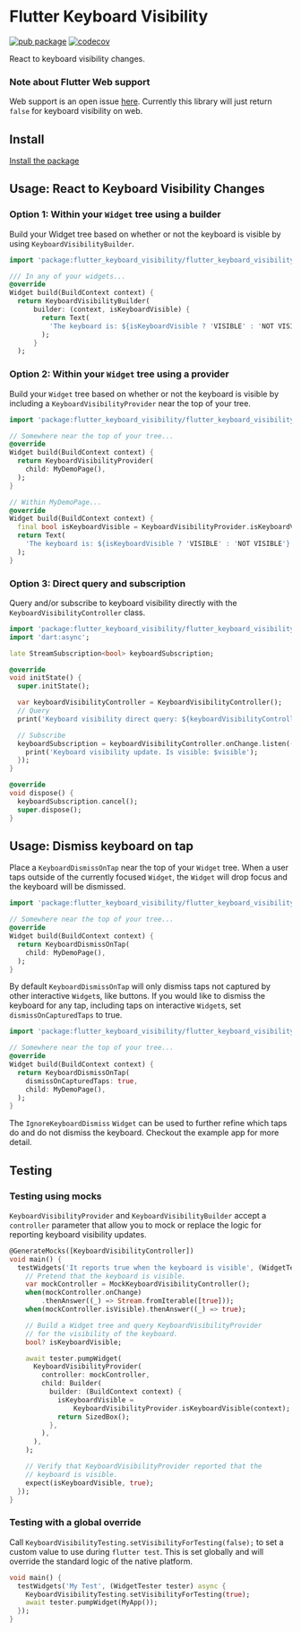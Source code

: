 # Flutter Keyboard Visibility
[![pub package](https://img.shields.io/pub/v/flutter_keyboard_visibility.svg?label=flutter_keyboard_visibility&color=blue)](https://pub.dev/packages/flutter_keyboard_visibility)
[![codecov](https://codecov.io/gh/MisterJimson/flutter_keyboard_visibility/branch/master/graph/badge.svg)](https://codecov.io/gh/MisterJimson/flutter_keyboard_visibility)

React to keyboard visibility changes.

### Note about Flutter Web support

Web support is an open issue [here](https://github.com/MisterJimson/flutter_keyboard_visibility/issues/10). Currently this library will just return `false` for keyboard visibility on web.

## Install
[Install the package](https://pub.dev/packages/flutter_keyboard_visibility/install)
## Usage: React to Keyboard Visibility Changes
### Option 1: Within your `Widget` tree using a builder
Build your Widget tree based on whether or not the keyboard is visible by using `KeyboardVisibilityBuilder`.
```dart
import 'package:flutter_keyboard_visibility/flutter_keyboard_visibility.dart';

/// In any of your widgets...
@override
Widget build(BuildContext context) {
  return KeyboardVisibilityBuilder(
      builder: (context, isKeyboardVisible) {
        return Text(
          'The keyboard is: ${isKeyboardVisible ? 'VISIBLE' : 'NOT VISIBLE'}',
        );
      }
  );
```
### Option 2: Within your `Widget` tree using a provider
Build your `Widget` tree based on whether or not the keyboard is
visible by including a `KeyboardVisibilityProvider` near the top
of your tree.
```dart
import 'package:flutter_keyboard_visibility/flutter_keyboard_visibility.dart';

// Somewhere near the top of your tree...
@override
Widget build(BuildContext context) {
  return KeyboardVisibilityProvider(
    child: MyDemoPage(),
  );
}

// Within MyDemoPage...
@override
Widget build(BuildContext context) {
  final bool isKeyboardVisible = KeyboardVisibilityProvider.isKeyboardVisible(context);
  return Text(
    'The keyboard is: ${isKeyboardVisible ? 'VISIBLE' : 'NOT VISIBLE'}',
  );
}
```

### Option 3: Direct query and subscription

Query and/or subscribe to keyboard visibility directly with the
`KeyboardVisibilityController` class.

```dart
import 'package:flutter_keyboard_visibility/flutter_keyboard_visibility.dart';
import 'dart:async';

late StreamSubscription<bool> keyboardSubscription;

@override
void initState() {
  super.initState();

  var keyboardVisibilityController = KeyboardVisibilityController();
  // Query
  print('Keyboard visibility direct query: ${keyboardVisibilityController.isVisible}');

  // Subscribe
  keyboardSubscription = keyboardVisibilityController.onChange.listen((bool visible) {
    print('Keyboard visibility update. Is visible: $visible');
  });
}

@override
void dispose() {
  keyboardSubscription.cancel();
  super.dispose();
}
```
## Usage: Dismiss keyboard on tap
Place a `KeyboardDismissOnTap` near the top of your `Widget` tree. When a user taps outside of the currently focused `Widget`, the `Widget` will drop focus and the keyboard will be dismissed.
```dart
import 'package:flutter_keyboard_visibility/flutter_keyboard_visibility.dart';

// Somewhere near the top of your tree...
@override
Widget build(BuildContext context) {
  return KeyboardDismissOnTap(
    child: MyDemoPage(),
  );
}
```
By default `KeyboardDismissOnTap` will only dismiss taps not captured by other interactive `Widget`s, like buttons. If you would like to dismiss the keyboard for any tap, including taps on interactive `Widget`s, set `dismissOnCapturedTaps` to true.
```dart
import 'package:flutter_keyboard_visibility/flutter_keyboard_visibility.dart';

// Somewhere near the top of your tree...
@override
Widget build(BuildContext context) {
  return KeyboardDismissOnTap(
    dismissOnCapturedTaps: true,
    child: MyDemoPage(),
  );
}
```
The `IgnoreKeyboardDismiss` `Widget` can be used to further refine which taps do and do not dismiss the keyboard. Checkout the example app for more detail.
## Testing
### Testing using mocks
`KeyboardVisibilityProvider` and `KeyboardVisibilityBuilder` accept a `controller` parameter that allow you to mock or replace the logic for reporting keyboard visibility updates.
```dart
@GenerateMocks([KeyboardVisibilityController])
void main() {
  testWidgets('It reports true when the keyboard is visible', (WidgetTester tester) async {
    // Pretend that the keyboard is visible.
    var mockController = MockKeyboardVisibilityController();
    when(mockController.onChange)
        .thenAnswer((_) => Stream.fromIterable([true]));
    when(mockController.isVisible).thenAnswer((_) => true);

    // Build a Widget tree and query KeyboardVisibilityProvider
    // for the visibility of the keyboard.
    bool? isKeyboardVisible;

    await tester.pumpWidget(
      KeyboardVisibilityProvider(
        controller: mockController,
        child: Builder(
          builder: (BuildContext context) {
            isKeyboardVisible =
                KeyboardVisibilityProvider.isKeyboardVisible(context);
            return SizedBox();
          },
        ),
      ),
    );

    // Verify that KeyboardVisibilityProvider reported that the
    // keyboard is visible.
    expect(isKeyboardVisible, true);
  });
}
```
### Testing with a global override 
Call `KeyboardVisibilityTesting.setVisibilityForTesting(false);` to set a custom value to use during `flutter test`. This is set globally and will override the standard logic of the native platform.
```dart
void main() {
  testWidgets('My Test', (WidgetTester tester) async {
    KeyboardVisibilityTesting.setVisibilityForTesting(true);
    await tester.pumpWidget(MyApp());
  });
}
```
